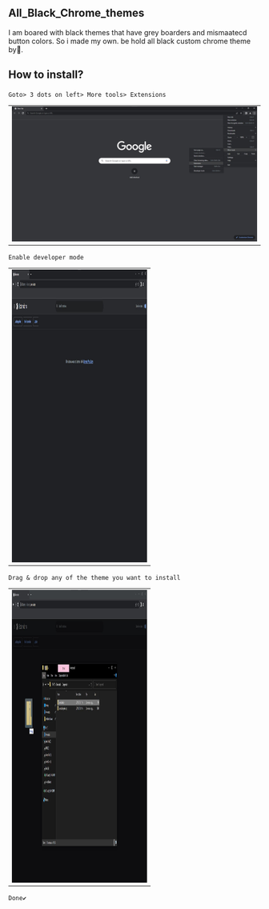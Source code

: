 ## All_Black_Chrome_themes
  I am boared with black themes that have grey boarders and mismaatecd button colors.
  So i made my own. be hold all black custom chrome theme by🍉.

## How to install?
  `Goto> 3 dots on left> More tools> Extensions`
  <table>
  <tr>
    <td><img src="https://github.com/Nayemhasan/All_Black_Chrome_themes/blob/main/pics/steps/1.jpg" width=585 height=270></td>
  </tr>
 </table>
  
  `Enable developer mode`
    <table>
  <tr>
    <td><img src="https://github.com/Nayemhasan/All_Black_Chrome_themes/blob/main/pics/steps/2.jpg" width=270 height=585></td>
  </tr>
 </table>

  `Drag & drop any of the theme you want to install`
    <table>
  <tr>
    <td><img src="https://github.com/Nayemhasan/All_Black_Chrome_themes/blob/main/pics/steps/3.jpg" width=270 height=585></td>
  </tr>
 </table>

  `Done✔`
